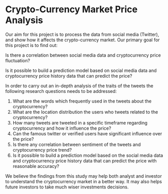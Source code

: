 # Crypto-Currency Market Price Analysis
Our aim for this project is to process the data from social media (Twitter), and show how it affects the crypto-currency market. Our primary goal for this project is to find out:

Is there a correlation between social media data and cryptocurrency price fluctuation?

Is it possible to build a prediction model based on social media data and cryptocurrency price history data that can predict the price?

In order to carry out an in-depth analysis of the traits of the tweets the following research questions needs to be addressed:

1) What are the words which frequently used in the tweets about the cryptocurrency?
2) What are the location distribution the users who tweets related to the cryptocurrency?
3) How many tweets are tweeted in a specific timeframe regarding cryptocurrency and how it influence the price?
4) Can the famous twitter or verified users have significant influence over the price?
5) Is there any correlation between sentiment of the tweets and cryptocurrency price trend?
6) Is it possible to build a prediction model based on the social media data and cryptocurrency price history data that can predict the price with reasonable accuracy?

We believe the findings from this study may help both analyst and investor to understand the cryptocurrency market in a better way. It may also helps future investors to take much wiser investments decisions.
